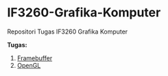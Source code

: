 # IF3260-Grafika-Komputer
Repositori Tugas IF3260 Grafika Komputer

**Tugas:**
1. [Framebuffer](https://github.com/tugas-itb-erick/IF3260-Grafika-Komputer/tree/master/Framebuffer)
2. [OpenGL](https://github.com/tugas-itb-erick/IF3260-Grafika-Komputer/tree/master/OpenGL)

